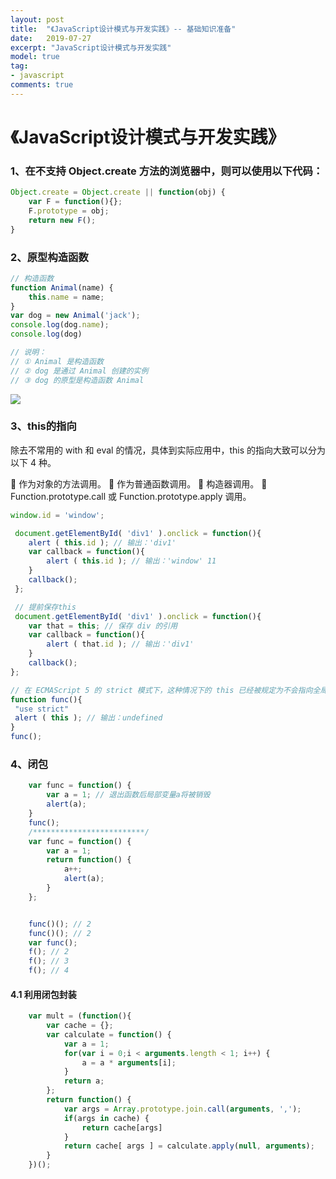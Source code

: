 ```yaml
---
layout: post
title:  "《JavaScript设计模式与开发实践》-- 基础知识准备"
date:   2019-07-27
excerpt: "JavaScript设计模式与开发实践"
model: true
tag:
- javascript
comments: true
---
```


# 《JavaScript设计模式与开发实践》


### 1、在不支持 Object.create 方法的浏览器中，则可以使用以下代码：

```javascript
Object.create = Object.create || function(obj) {
    var F = function(){};
    F.prototype = obj;
    return new F();
}
```

### 2、原型构造函数

```javascript
// 构造函数
function Animal(name) {
    this.name = name;
}
var dog = new Animal('jack');
console.log(dog.name);
console.log(dog)

// 说明：
// ① Animal 是构造函数
// ② dog 是通过 Animal 创建的实例
// ③ dog 的原型是构造函数 Animal
```

<img src="{{site.url}}/assets/img/js/yx.jpg">


### 3、this的指向

除去不常用的 with 和 eval 的情况，具体到实际应用中，this 的指向大致可以分为以下 4 种。

 作为对象的方法调用。
 作为普通函数调用。
 构造器调用。
 Function.prototype.call 或 Function.prototype.apply 调用。

```javascript
window.id = 'window'; 

 document.getElementById( 'div1' ).onclick = function(){ 
    alert ( this.id ); // 输出：'div1'
    var callback = function(){ 
        alert ( this.id ); // 输出：'window' 11 
    } 
    callback(); 
 };

 // 提前保存this
 document.getElementById( 'div1' ).onclick = function(){ 
    var that = this; // 保存 div 的引用
    var callback = function(){ 
        alert ( that.id ); // 输出：'div1' 
    } 
    callback(); 
};

// 在 ECMAScript 5 的 strict 模式下，这种情况下的 this 已经被规定为不会指向全局对象，而是 undefined：
function func(){ 
 "use strict" 
 alert ( this ); // 输出：undefined 
} 
func();

```

### 4、闭包

```javascript
    var func = function() {
        var a = 1; // 退出函数后局部变量a将被销毁
        alert(a);
    }
    func();
    /*************************/
    var func = function() {
        var a = 1;
        return function() {
            a++;
            alert(a);
        }
    };


    func()(); // 2
    func()(); // 2
    var func();
    f(); // 2
    f(); // 3 
    f(); // 4

```

#### 4.1 利用闭包封装

```javascript
    var mult = (function(){
        var cache = {};
        var calculate = function() {
            var a = 1;
            for(var i = 0;i < arguments.length < 1; i++) {
                a = a * arguments[i];
            }
            return a;
        };
        return function() {
            var args = Array.prototype.join.call(arguments, ',');
            if(args in cache) {
                return cache[args]
            }
            return cache[ args ] = calculate.apply(null, arguments);
        }
    })();
```
